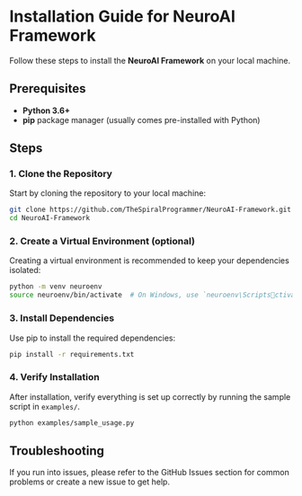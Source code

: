 
# Installation Guide for NeuroAI Framework

Follow these steps to install the **NeuroAI Framework** on your local machine.

## Prerequisites

- **Python 3.6+**
- **pip** package manager (usually comes pre-installed with Python)

## Steps

### 1. Clone the Repository

Start by cloning the repository to your local machine:

```bash
git clone https://github.com/TheSpiralProgrammer/NeuroAI-Framework.git
cd NeuroAI-Framework
```

### 2. Create a Virtual Environment (optional)

Creating a virtual environment is recommended to keep your dependencies isolated:

```bash
python -m venv neuroenv
source neuroenv/bin/activate  # On Windows, use `neuroenv\Scriptsctivate`
```

### 3. Install Dependencies

Use pip to install the required dependencies:

```bash
pip install -r requirements.txt
```

### 4. Verify Installation

After installation, verify everything is set up correctly by running the sample script in `examples/`.

```bash
python examples/sample_usage.py
```

## Troubleshooting

If you run into issues, please refer to the GitHub Issues section for common problems or create a new issue to get help.
